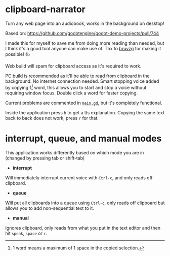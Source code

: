 # clipboard-narrator
Turn any web page into an audiobook, works in the background on desktop!

Based on: https://github.com/godotengine/godot-demo-projects/pull/744

I made this for myself to save me from doing more reading than needed, but I think it's a good tool anyone can make use of. Thx to [bruvzg](https://github.com/bruvzg) for making it possible! :+1:

Web build will spam for clipboard access as it's required to work.

PC build is recommended as it'll be able to read from clipboard in the background. No internet connection needed. Smart stopping voice added by copying 1[^1] word, this allows you to start and stop a voice without requiring window focus. Double click a word for faster copying.

Current problems are commented in [`main.gd`](main.gd#L15), but it's completely functional.

Inside the application press `h` to get a tts explanation. Copying the same text back to back does not work, press `r` for that.

# interrupt, queue, and manual modes
This application works differently based on which mode you are in (changed by pressing tab or shift-tab)

- **interrupt**

Will immediately interrupt current voice with `Ctrl-c`, and only reads off clipboard.

- **queue**

Will put all clipboards into a queue using `Ctrl-c`, only reads off clipboard but allows you to add non-sequential text to it.

- **manual**

Ignores clipboard, only reads from what you put in the text editor and then hit `speak`, `space` or `r`.

[^1]:1 word means a maximum of 1 space in the copied selection.
